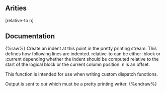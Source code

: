 ## Arities
[relative-to n]

## Documentation
{%raw%}
Create an indent at this point in the pretty printing stream. This defines how 
following lines are indented. relative-to can be either :block or :current depending 
whether the indent should be computed relative to the start of the logical block or
the current column position. n is an offset. 

This function is intended for use when writing custom dispatch functions.

Output is sent to *out* which must be a pretty printing writer.
{%endraw%}

